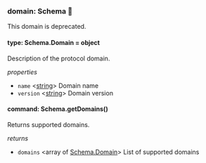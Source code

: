 
### domain: Schema 🍂

This domain is deprecated.


#### type: Schema.Domain = object

Description of the protocol domain.

*properties*
-  `name` <[string]> Domain name
-  `version` <[string]> Domain version


#### command: Schema.getDomains()

Returns supported domains.

*returns*
-  `domains` <array of [Schema.Domain]> List of supported domains

[Schema.Domain]: schema.md#type-schemadomain--object "Schema.Domain"
[boolean]: https://developer.mozilla.org/en-US/docs/Web/JavaScript/Reference/Global_Objects/JSON "JSON boolean"
[string]: https://developer.mozilla.org/en-US/docs/Web/JavaScript/Reference/Global_Objects/JSON "JSON string"
[number]: https://developer.mozilla.org/en-US/docs/Web/JavaScript/Reference/Global_Objects/JSON "JSON number"
[integer]: https://developer.mozilla.org/en-US/docs/Web/JavaScript/Reference/Global_Objects/JSON "JSON integer"
[object]: https://developer.mozilla.org/en-US/docs/Web/JavaScript/Reference/Global_Objects/JSON "JSON object"
[any]: https://developer.mozilla.org/en-US/docs/Web/JavaScript/Reference/Global_Objects/JSON "JSON any"